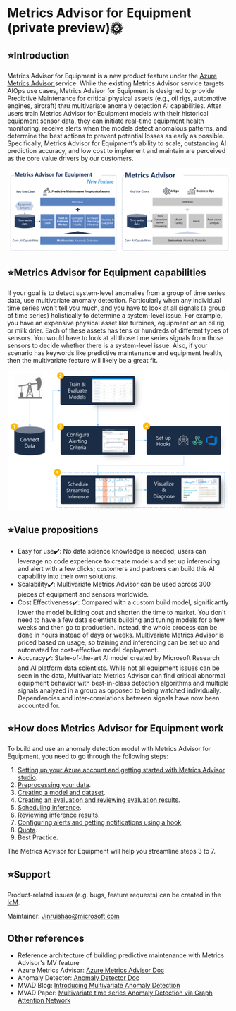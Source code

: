 # Metrics Advisor for Equipment (private preview)🌞

## ⭐Introduction

Metrics Advisor for Equipment is a new product feature under the [Azure Metrics Advisor ](https://azure.microsoft.com/en-us/services/metrics-advisor/)service. While the existing Metrics Advisor service targets AIOps use cases, Metrics Advisor for Equipment is designed to provide Predictive Maintenance for critical physical assets (e.g., oil rigs, automotive engines, aircraft) thru multivariate anomaly detection AI capabilities. After users train Metrics Advisor for Equipment models with their historical equipment sensor data, they can initiate real-time equipment health monitoring, receive alerts when the models detect anomalous patterns, and determine the best actions to prevent potential losses as early as possible. Specifically, Metrics Advisor for Equipment’s ability to scale, outstanding AI prediction accuracy, and low cost to implement and maintain are perceived as the core value drivers by our customers.

![image-20220712171530144](https://raw.githubusercontent.com/Azure/Metrics-Advisor-for-Equipment/main/image-20220712171530144.png)

## ⭐Metrics Advisor for Equipment capabilities

If your goal is to detect system-level anomalies from a group of time series data, use multivariate anomaly detection. Particularly when any individual time series won't tell you much, and you have to look at all signals (a group of time series) holistically to determine a system-level issue. For example, you have an expensive physical asset like turbines, equipment on an oil rig, or milk drier. Each of these assets has tens or hundreds of different types of sensors. You would have to look at all those time series signals from those sensors to decide whether there is a system-level issue. Also, if your scenario has keywords like predictive maintenance and equipment health, then the multivariate feature will likely be a great fit.

![image-20220714175904958](https://raw.githubusercontent.com/Azure/Metrics-Advisor-for-Equipment/main/image/image-20220714175904958.png)



## ⭐Value propositions

- Easy for use✔️: No data science knowledge is needed; users can leverage no code experience to create models and set up inferencing and alert with a few clicks; customers and partners can build this AI capability into their own solutions.
- Scalability✔️: Multivariate Metrics Advisor can be used across 300 pieces of equipment and sensors worldwide.
- Cost Effectiveness✔️: Compared with a custom build model, significantly lower the model building cost and shorten the time to market. You don't need to have a few data scientists building and tuning models for a few weeks and then go to production. Instead, the whole process can be done in hours instead of days or weeks. Multivariate Metrics Advisor is priced based on usage, so training and inferencing can be set up and automated for cost-effective model deployment.
- Accuracy✔️: State-of-the-art AI model created by Microsoft Research and AI platform data scientists. While not all equipment issues can be seen in the data, Multivariate Metrics Advisor can find critical abnormal equipment behavior with best-in-class detection algorithms and multiple signals analyzed in a group as opposed to being watched individually. Dependencies and inter-correlations between signals have now been accounted for.

## ⭐How does Metrics Advisor for Equipment work

To build and use an anomaly detection model with Metrics Advisor for Equipment, you need to go through the following steps:

1. [Setting up your Azure account and getting started with Metrics Advisor studio](https://github.com/Azure/Metrics-Advisor-for-Equipment/blob/main/docs/01-Setting%20up%20your%20Azure%20account.md).
2. [Preprocessing your data](https://github.com/Azure/Metrics-Advisor-for-Equipment/blob/main/docs/02-Preprocessing%20your%20data.md).
3. [Creating a model and dataset](https://github.com/Azure/Metrics-Advisor-for-Equipment/blob/main/docs/03-Creating%20a%20model%20and%20dataset.md).
4. [Creating an evaluation and reviewing evaluation results](https://github.com/Azure/Metrics-Advisor-for-Equipment/blob/main/docs/04-Creating%20an%20evaluation%20and%20reviewing%20evaluation%20results.md).
5. [Scheduling inference](https://github.com/Azure/Metrics-Advisor-for-Equipment/blob/main/docs/05-Scheduling%20an%20inference.md).
6. [Reviewing inference results](https://github.com/Azure/Metrics-Advisor-for-Equipment/blob/main/docs/06-Reviewing%20inference%20results.md).
7. [Configuring alerts and getting notifications using a hook](https://github.com/Azure/Metrics-Advisor-for-Equipment/blob/main/docs/07-Configure%20alerts%20an%20get%20notifications%20using%20a%20hook.md).
8. [Quota](https://github.com/Azure/Metrics-Advisor-for-Equipment/blob/main/docs/08-Quota.md).
8. Best Practice.

The Metrics Advisor for Equipment will help you streamline steps 3 to 7. 

## ⭐Support

Product-related issues (e.g. bugs, feature requests) can be created in the [IcM]( https://portal.microsofticm.com/imp/v3/incidents/create?tmpl=72q3D3).

Maintainer: Jinruishao@microsoft.com



## Other references

* Reference architecture of building predictive maintenance with Metrics Advisor's MV feature
* Azure Metrics Advisor: [Azure Metrics Advisor Doc](https://docs.microsoft.com/en-us/azure/cognitive-services/metrics-advisor/)
* Anomaly Detector: [Anomaly Detector Doc](https://docs.microsoft.com/en-us/azure/cognitive-services/anomaly-detector/)
* MVAD Blog: [Introducing Multivariate Anomaly Detection](https://techcommunity.microsoft.com/t5/azure-ai/introducing-multivariate-anomaly-detection/ba-p/2260679)
* MVAD Paper: [Multivariate time series Anomaly Detection via Graph Attention Network](https://arxiv.org/abs/2009.02040)
